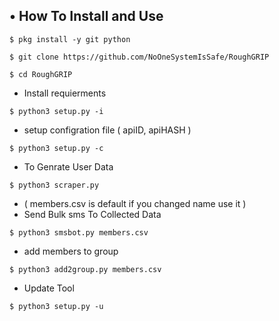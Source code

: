 

## • How To Install and Use

`$ pkg install -y git python`

`$ git clone https://github.com/NoOneSystemIsSafe/RoughGRIP`

`$ cd RoughGRIP`

* Install requierments

`$ python3 setup.py -i`

* setup configration file ( apiID, apiHASH )

`$ python3 setup.py -c`

* To Genrate User Data

`$ python3 scraper.py`

* ( members.csv is default if you changed name use it )
* Send Bulk sms To Collected Data 

`$ python3 smsbot.py members.csv`

* add members to group

`$ python3 add2group.py members.csv`

* Update Tool

`$ python3 setup.py -u`
